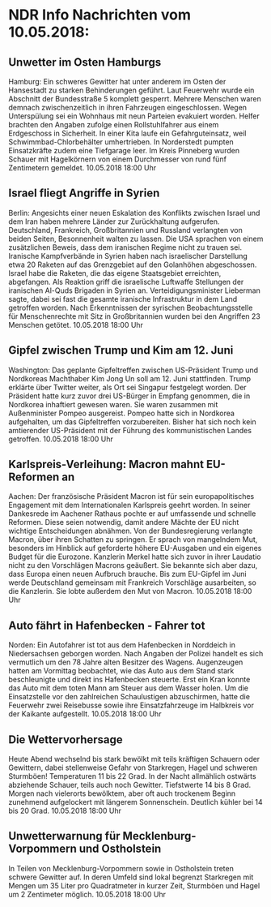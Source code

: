 # NDR Info Nachrichten vom 10.05.2018:


## Unwetter im Osten Hamburgs
Hamburg: Ein schweres Gewitter hat unter anderem im Osten der Hansestadt zu starken Behinderungen geführt. Laut Feuerwehr wurde ein Abschnitt der Bundesstraße 5 komplett gesperrt. Mehrere Menschen waren demnach zwischenzeitlich in ihren Fahrzeugen eingeschlossen. Wegen Unterspülung sei ein Wohnhaus mit neun Parteien evakuiert worden. Helfer brachten den Angaben zufolge einen Rollstuhlfahrer aus einem Erdgeschoss in Sicherheit. In einer Kita laufe ein Gefahrguteinsatz, weil Schwimmbad-Chlorbehälter umhertrieben. In Norderstedt pumpten Einsatzkräfte zudem eine Tiefgarage leer. Im Kreis Pinneberg wurden Schauer mit Hagelkörnern von einem Durchmesser von rund fünf Zentimetern gemeldet. 10.05.2018 18:00 Uhr 

## Israel fliegt Angriffe in Syrien
Berlin: Angesichts einer neuen Eskalation des Konflikts zwischen Israel und dem Iran haben mehrere Länder zur Zurückhaltung aufgerufen. Deutschland, Frankreich, Großbritannien und Russland verlangten von beiden Seiten, Besonnenheit walten zu lassen. Die USA sprachen von einem zusätzlichen Beweis, dass dem iranischen Regime nicht zu trauen sei. Iranische Kampfverbände in Syrien haben nach israelischer Darstellung etwa 20 Raketen auf das Grenzgebiet auf den Golanhöhen abgeschossen. Israel habe die Raketen, die das eigene Staatsgebiet erreichten, abgefangen. Als Reaktion griff die israelische Luftwaffe Stellungen der iranischen Al-Quds Brigaden in Syrien an. Verteidigungsminister Lieberman sagte, dabei sei fast die gesamte iranische Infrastruktur in dem Land getroffen worden. Nach Erkenntnissen der syrischen Beobachtungsstelle für Menschenrechte mit Sitz in Großbritannien wurden bei den Angriffen 23 Menschen getötet. 10.05.2018 18:00 Uhr 

## Gipfel zwischen Trump und Kim am 12. Juni
Washington: Das geplante Gipfeltreffen zwischen US-Präsident Trump und Nordkoreas Machthaber Kim Jong Un soll am 12. Juni stattfinden. Trump erklärte über Twitter weiter, als Ort sei Singapur festgelegt worden. Der Präsident hatte kurz zuvor drei US-Bürger in Empfang genommen, die in Nordkorea inhaftiert gewesen waren. Sie waren zusammen mit Außenminister Pompeo ausgereist. Pompeo hatte sich in Nordkorea aufgehalten, um das Gipfeltreffen vorzubereiten. Bisher hat sich noch kein amtierender US-Präsident mit der Führung des kommunistischen Landes getroffen. 10.05.2018 18:00 Uhr 

## Karlspreis-Verleihung: Macron mahnt EU-Reformen an
Aachen: Der französische Präsident Macron ist für sein europapolitisches Engagement mit dem Internationalen Karlspreis geehrt worden. In seiner Dankesrede im Aachener Rathaus pochte er auf umfassende und schnelle Reformen. Diese seien notwendig, damit andere Mächte der EU nicht wichtige Entscheidungen abnähmen. Von der Bundesregierung verlangte Macron, über ihren Schatten zu springen. Er sprach von mangelndem Mut, besonders im Hinblick auf geforderte höhere EU-Ausgaben und ein eigenes Budget für die Eurozone. Kanzlerin Merkel hatte sich zuvor in ihrer Laudatio nicht zu den Vorschlägen Macrons geäußert. Sie bekannte sich aber dazu, dass Europa einen neuen Aufbruch brauche. Bis zum EU-Gipfel im Juni werde Deutschland gemeinsam mit Frankreich Vorschläge ausarbeiten, so die Kanzlerin. Sie lobte außerdem den Mut von Macron. 10.05.2018 18:00 Uhr 

## Auto fährt in Hafenbecken - Fahrer tot
Norden: Ein Autofahrer ist tot aus dem Hafenbecken in Norddeich in Niedersachsen geborgen worden. Nach Angaben der Polizei handelt es sich vermutlich um den 78 Jahre alten Besitzer des Wagens. Augenzeugen hatten am Vormittag beobachtet, wie das Auto aus dem Stand stark beschleunigte und direkt ins Hafenbecken steuerte. Erst ein Kran konnte das Auto mit dem toten Mann am Steuer aus dem Wasser holen. Um die Einsatzstelle vor den zahlreichen Schaulustigen abzuschirmen, hatte die Feuerwehr zwei Reisebusse sowie ihre Einsatzfahrzeuge im Halbkreis vor der Kaikante aufgestellt. 10.05.2018 18:00 Uhr 

## Die Wettervorhersage
Heute Abend wechselnd bis stark bewölkt mit teils kräftigen Schauern oder Gewittern, dabei stellenweise Gefahr von Starkregen, Hagel und schweren Sturmböen! Temperaturen 11 bis 22 Grad. In der Nacht allmählich ostwärts abziehende Schauer, teils auch noch Gewitter. Tiefstwerte 14 bis 8 Grad. Morgen nach vielerorts bewölktem, aber oft auch trockenem Beginn zunehmend aufgelockert mit längerem Sonnenschein. Deutlich kühler bei 14 bis 20 Grad. 10.05.2018 18:00 Uhr 

## Unwetterwarnung für Mecklenburg-Vorpommern und Ostholstein
In Teilen von Mecklenburg-Vorpommern sowie in Ostholstein treten schwere Gewitter auf. In deren Umfeld sind lokal begrenzt Starkregen mit Mengen um 35 Liter pro Quadratmeter in kurzer Zeit, Sturmböen und Hagel um 2 Zentimeter möglich. 10.05.2018 18:00 Uhr 
